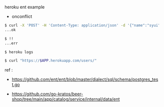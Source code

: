 heroku ent example

- onconflict

```sh
$ curl -X 'POST' -H 'Content-Type: application/json' -d '{"name":"syui"}' "https://$APP.herokuapp.com/users"
...ok

$ !!
...err

$ heroku logs
```

```sh
$ curl "https://$APP.herokuapp.com/users/"
```

ref : 

- https://github.com/ent/ent/blob/master/dialect/sql/schema/postgres_test.go

- https://github.com/go-kratos/beer-shop/tree/main/app/catalog/service/internal/data/ent
